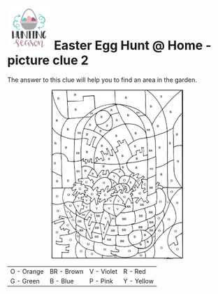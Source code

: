 # <img src=Hunting_Season.svg width=100 /> Easter Egg Hunt @ Home - picture clue 2

The answer to this clue will help you to find an area in the garden.

<p align="center">
    <img src=egg-basket.jpg width="60%"/>
</p>

|||||
| --- | --- | --- | --- |
|O - Orange | BR - Brown | V - Violet | R - Red |
|G - Green | B - Blue | P - Pink | Y - Yellow |